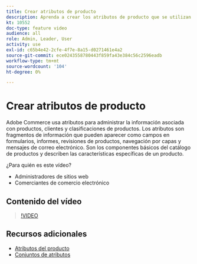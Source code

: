 ```yaml
---
title: Crear atributos de producto
description: Aprenda a crear los atributos de producto que se utilizan para administrar la información asociada a productos, clientes y clasificaciones de productos.
kt: 10552
doc-type: feature video
audience: all
role: Admin, Leader, User
activity: use
exl-id: c65b4e42-2cfe-4f7e-8a15-d0271461e4a2
source-git-commit: ece0243558780443f859fa43e384c56c2596eadb
workflow-type: tm+mt
source-wordcount: '104'
ht-degree: 0%

---
```


# Crear atributos de producto

Adobe Commerce usa atributos para administrar la información asociada con productos, clientes y clasificaciones de productos. Los atributos son fragmentos de información que pueden aparecer como campos en formularios, informes, revisiones de productos, navegación por capas y mensajes de correo electrónico. Son los componentes básicos del catálogo de productos y describen las características específicas de un producto.

¿Para quién es este vídeo?

- Administradores de sitios web
- Comerciantes de comercio electrónico

## Contenido del vídeo

>[!VIDEO](https://video.tv.adobe.com/v/343749?quality=12&learn=on)

## Recursos adicionales

- [Atributos del producto](https://docs.magento.com/user-guide/catalog/product-attributes.html)
- [Conjuntos de atributos](https://docs.magento.com/user-guide/stores/attribute-sets.html)
